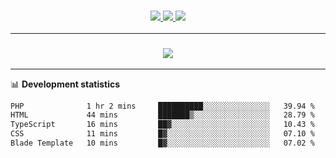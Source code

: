 <h3 align="center">
  <a href="https://github.com/hwalker928">
      <img src="https://img.shields.io/github/followers/hwalker928?label=Followers&style=for-the-badge&color=lightblue">
  </a>
  <a href="https://harryw.link/discord" alt="Discord">
      <img src="https://img.shields.io/discord/738451951758606336?label=discord&style=for-the-badge&color=lightblue"/>
  </a>
  <a href="https://harryw.link/sparked" alt="Sparked Host">
      <img src="https://img.shields.io/static/v1?label=Sponsor&message=Sparked%20Host&color=yellow&style=for-the-badge"/>
  </a>
</h3>

<hr>


<h3 align="center">
  <a href="https://github.com/hwalker928">
      <img src="https://github-profile-trophy.vercel.app/?username=hwalker928&no-bg=true&no-frame=true">
  </a>
</h3>


<hr>

📊 **Development statistics**

<!--START_SECTION:waka-->

```txt
PHP              1 hr 2 mins     ██████████░░░░░░░░░░░░░░░   39.94 %
HTML             44 mins         ███████▒░░░░░░░░░░░░░░░░░   28.79 %
TypeScript       16 mins         ██▓░░░░░░░░░░░░░░░░░░░░░░   10.43 %
CSS              11 mins         █▓░░░░░░░░░░░░░░░░░░░░░░░   07.10 %
Blade Template   10 mins         █▓░░░░░░░░░░░░░░░░░░░░░░░   07.02 %
```

<!--END_SECTION:waka-->
